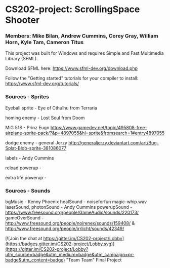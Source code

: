 # CS202-project: ScrollingSpace Shooter
### Members: Mike Bilan, Andrew Cummins, Corey Gray, William Horn, Kyle Tam, Cameron Titus

This project was built for Windows and requires Simple and Fast Multimedia Library (SFML).

Download SFML here: https://www.sfml-dev.org/download.php

Follow the "Getting started" tutorials for your compiler to install: https://www.sfml-dev.org/tutorials/

### Sources - Sprites

Eyeball sprite - Eye of Cthulhu from Terraria

homing enemy - Lost Soul from Doom 

MiG 51S - Prinz Eugn https://www.gamedev.net/topic/495808-free-airplane-sprite-pack/?&p=4897055&hl=sprite&fromsearch=1#entry4897055 

dodge enemy - general Jerzy http://generaljerzy.deviantart.com/art/Bug-Splat-Blob-sprite-381086077

labels - Andy Cummins

reload powerup - 

extra life powerup - 

### Sources - Sounds

bgMusic - Kenny Phoenix
healSound - noiseforfun magic-whip.wav
laserSound, photonSound - Andy Cummins
powerupSound - https://www.freesound.org/people/GameAudio/sounds/220173/
gameOverSound - http://www.freesound.org/people/noirenex/sounds/159408/ & 
		http://www.freesound.org/people/irrlicht/sounds/42349/

[![Join the chat at https://gitter.im/CS202-project/Lobby](https://badges.gitter.im/CS202-project/Lobby.svg)](https://gitter.im/CS202-project/Lobby?utm_source=badge&utm_medium=badge&utm_campaign=pr-badge&utm_content=badge)
"Team Team" Final Project
